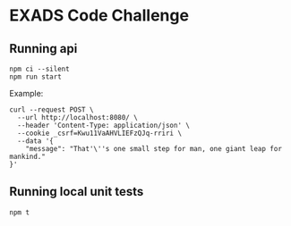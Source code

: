 # EXADS Code Challenge

## Running api
```
npm ci --silent
npm run start
```
Example:
```
curl --request POST \
  --url http://localhost:8080/ \
  --header 'Content-Type: application/json' \
  --cookie _csrf=Kwu11VaAHVLIEFzQJq-rriri \
  --data '{
	"message": "That'\''s one small step for man, one giant leap for mankind."
}'
```
## Running local unit tests
```
npm t
```